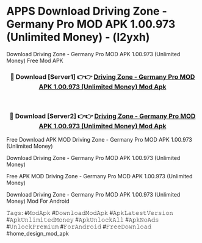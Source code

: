 # APPS Download Driving Zone - Germany Pro MOD APK 1.00.973 (Unlimited Money) - (l2yxh)
Download Driving Zone - Germany Pro MOD APK 1.00.973 (Unlimited Money) Free Mod APK

<div align="center">
<h3>🔴 Download [Server1] 👉👉 <a href="https://apk-comot.site?title=Driving_Zone_-_Germany_Pro_MOD_APK_1.00.973_(Unlimited_Money)">Driving Zone - Germany Pro MOD APK 1.00.973 (Unlimited Money) Mod Apk</a></h3><br>

<h3>🔴 Download [Server2] 👉👉 <a href="https://apk-comot.site?title=Driving_Zone_-_Germany_Pro_MOD_APK_1.00.973_(Unlimited_Money)">Driving Zone - Germany Pro MOD APK 1.00.973 (Unlimited Money) Mod Apk</a></h3>
</div>


Free Download APK MOD Driving Zone - Germany Pro MOD APK 1.00.973 (Unlimited Money)

Download Driving Zone - Germany Pro MOD APK 1.00.973 (Unlimited Money) 

Free APK MOD Driving Zone - Germany Pro MOD APK 1.00.973 (Unlimited Money) 

Download Driving Zone - Germany Pro MOD APK 1.00.973 (Unlimited Money) Mod For Android

𝚃𝚊𝚐𝚜: #𝙼𝚘𝚍𝙰𝚙𝚔 #𝙳𝚘𝚠𝚗𝚕𝚘𝚊𝚍𝙼𝚘𝚍𝙰𝚙𝚔 #𝙰𝚙𝚔𝙻𝚊𝚝𝚎𝚜𝚝𝚅𝚎𝚛𝚜𝚒𝚘𝚗 #𝙰𝚙𝚔𝚄𝚗𝚕𝚒𝚖𝚒𝚝𝚎𝚍𝙼𝚘𝚗𝚎𝚢 #𝙰𝚙𝚔𝚄𝚗𝚕𝚘𝚌𝚔𝙰𝚕𝚕 #𝙰𝚙𝚔𝙽𝚘𝙰𝚍𝚜 #𝚄𝚗𝚕𝚘𝚌𝚔𝙿𝚛𝚎𝚖𝚒𝚞𝚖 #𝙵𝚘𝚛𝙰𝚗𝚍𝚛𝚘𝚒𝚍 #𝙵𝚛𝚎𝚎𝙳𝚘𝚠𝚗𝚕𝚘𝚊𝚍 #home_design_mod_apk